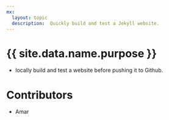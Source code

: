 ```yaml
---
mx:
  layout: topic
  description:  Quickly build and test a Jekyll website.
---
```



# {{ site.data.name.purpose }}
- locally build and test a website before pushing it to Github.


# Contributors
- Amar


